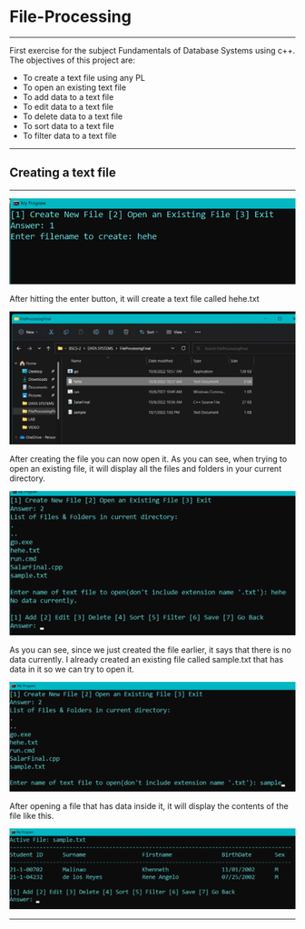 # File-Processing
***
First exercise for the subject Fundamentals of Database Systems using c++. The objectives of this project are: 

* To create a text file using any PL
* To open an existing text file
* To add data to a text file
* To edit data to a text file
* To delete data to a text file
* To sort data to a text file
* To filter data to a text file

***
## Creating a text file
***
![alt text](https://github.com/saabyer/File-Processing/blob/main/FileProcessingFinal/samples/create_file.png)

  After hitting the enter button, it will create a text file called hehe.txt

![alt text](https://github.com/saabyer/File-Processing/blob/main/FileProcessingFinal/samples/success_create.png)

  After creating the file you can now open it. As you can see, when trying to open an existing file, it will display all the files and folders in your current directory.

![alt text](https://github.com/saabyer/File-Processing/blob/main/FileProcessingFinal/samples/opening_an_existing_file.png)

  As you can see, since we just created the file earlier, it says that there is no data currently. I already created an existing file called sample.txt that has data in it so we can try to open it.
  
![alt text](https://github.com/saabyer/File-Processing/blob/main/FileProcessingFinal/samples/opening_an_existing_file2.png)

  After opening a file that has data inside it, it will display the contents of the file like this.
  
![alt text](https://github.com/saabyer/File-Processing/blob/main/FileProcessingFinal/samples/opened_file.png)

  

***


